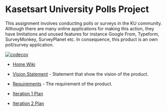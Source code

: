 # Kasetsart University Polls Project

This assignment involves conducting polls or surveys in the KU community. Although there are many online applications for making this action, they have limitations and unused features for instance Google From, Typeform, SurveyMonkey, SurveyPlanet etc. In consequence, this product is an own poll/survey application.

[![codecov](https://codecov.io/gh/b6210545602/ku-polls/branch/master/graph/badge.svg)](https://codecov.io/gh/b6210545602/ku-polls)

* [Home Wiki](../../wiki/home)

* [Vision Statement](https://github.com/b6210545602/ku-polls/wiki/Vision-Statement) - Statement that show the vision of the product.

* [Requirements](https://github.com/b6210545602/ku-polls/wiki/Requirements) - The requirement of the product.

* [Iteration 1 Plan](https://github.com/b6210545602/ku-polls/wiki/Iteration-1-Plan)

* [Iteration 2 Plan](https://github.com/b6210545602/ku-polls/wiki/Iteration-2-Plan)
